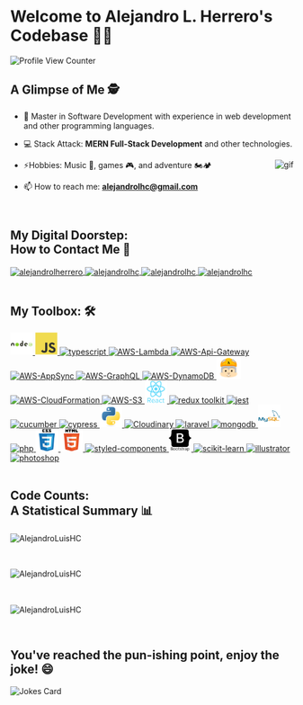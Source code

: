 # Welcome to Alejandro L. Herrero's Codebase 👨‍💻

![Profile View Counter](https://komarev.com/ghpvc/?username=AlejandroLuisHC&label=Profile%20views&color=0e75b6&style=flat)

## A Glimpse of Me 🕵️
- 🌱 Master in Software Development with experience in web development and other programming languages. 

- 💻 Stack Attack: <b>MERN Full-Stack Development</b> and other technologies.

<img
  src="https://github.com/AlejandroLuisHC/AlejandroLuisHC/blob/master/assets/productive-inf.gif" 
  alt="gif" align="right" height="280px" 
/>  

- ⚡Hobbies: Music 🎵, games 🎮, and adventure 🏍️🏕️

- 📫 How to reach me: **alejandrolhc@gmail.com**

<br>

## My Digital Doorstep: <br> How to Contact Me 💬

<a href="https://www.linkedin.com/in/alejandrolherrero" target="blank"><img align="center"
      src="https://raw.githubusercontent.com/rahuldkjain/github-profile-readme-generator/master/src/images/icons/Social/linked-in-alt.svg"
      alt="alejandrolherrero" height="30" width="auto" />
  </a>
<a href="https://www.hackerrank.com/alejandrolhc" target="blank"><img align="center"
      src="https://raw.githubusercontent.com/rahuldkjain/github-profile-readme-generator/master/src/images/icons/Social/hackerrank.svg"
      alt="alejandrolhc" height="30" width="auto" />
  </a>
<a href="https://www.kaggle.com/alejandroluis"><img align="center"
      src="https://cdn4.iconfinder.com/data/icons/logos-and-brands/512/189_Kaggle_logo_logos-512.png"
      alt="alejandrolhc" height="30" width="auto" />
  </a>
<a href="https://www.getmanfred.com/es/perfil/alherrero"><img align="center"
      src="https://pbs.twimg.com/profile_images/946845160004112384/ap8_xjIa_400x400.jpg"
      alt="alejandrolhc" height="30" width="auto" />
  </a>
<br>
<br>

## My Toolbox: 🛠️

  <a href="https://nodejs.org" target="_blank" rel="noreferrer"> 
    <img
      src="https://raw.githubusercontent.com/devicons/devicon/master/icons/nodejs/nodejs-original-wordmark.svg"
      alt="nodejs" width="auto" height="40" 
    /> 
  </a>
  <a href="https://www.javascript.com/" target="_blank" rel="noreferrer"> 
    <img
      src="https://raw.githubusercontent.com/devicons/devicon/master/icons/javascript/javascript-original.svg"
      alt="javascript" width="auto" height="40" 
    /> 
  </a> 
  <a href="https://www.typescriptlang.org/" target="_blank" rel="noreferrer"> 
    <img
      src="https://upload.wikimedia.org/wikipedia/commons/4/4c/Typescript_logo_2020.svg"
      alt="typescript" width="auto" height="40" 
    />
  </a>
  <a href="https://aws.amazon.com/es/lambda/" target="_blank" rel="noreferrer"> 
    <img
      src="https://upload.wikimedia.org/wikipedia/commons/thumb/5/5c/Amazon_Lambda_architecture_logo.svg/1200px-Amazon_Lambda_architecture_logo.svg.png" 
      alt="AWS-Lambda" width="auto" height="40" 
    /> 
  </a>
  <a href="https://aws.amazon.com/es/api-gateway/" target="_blank" rel="noreferrer"> 
    <img
      src="https://kagarlickij.com/wp-content/uploads/2019/03/aws-api-gateway-icon.png" 
      alt="AWS-Api-Gateway" width="auto" height="40" 
    /> 
  </a>
  <a href="https://aws.amazon.com/es/appsync/" target="_blank" rel="noreferrer"> 
    <img
      src="https://static.us-east-1.prod.workshops.aws/public/61421e32-ba0f-4814-8e7c-57b211435f48/static/appsync-logo-600.png" 
      alt="AWS-AppSync" width="auto" height="40" 
    /> 
  </a>
  <a href="https://aws.amazon.com/es/graphql/" target="_blank" rel="noreferrer"> 
    <img
      src="https://d1.awsstatic.com/AWS%20Amplify/Mobile%20site/GraphQL%20Logo.3cd58ca96ec7fd4fc1135c4ca79a9b4c3855f1a9.png" 
      alt="AWS-GraphQL" width="auto" height="40" 
    /> 
  </a>
  <a href="https://aws.amazon.com/es/dynamodb/" target="_blank" rel="noreferrer"> 
    <img
      src="https://static-00.iconduck.com/assets.00/aws-dynamodb-icon-454x512-53ebjxww.png" 
      alt="AWS-DynamoDB" width="auto" height="40" 
    /> 
  </a>
  <a href="https://aws.amazon.com/es/sam/" target="_blank" rel="noreferrer"> 
    <img
      src="https://raw.githubusercontent.com/Thiagosnts/step-sam/master/icon-2.svg" 
      alt="AWS-SAM" width="auto" height="40"
    /> 
  </a>
  <a href="https://aws.amazon.com/es/cloudformation/" target="_blank" rel="noreferrer"> 
    <img 
      src="https://static-00.iconduck.com/assets.00/aws-cloudformation-icon-420x512-ihv314dk.png" 
      alt="AWS-CloudFormation" width="auto" height="40" 
    /> 
  </a>
  <a href="https://aws.amazon.com/es/s3/" target="_blank" rel="noreferrer"> 
    <img
      src="https://user-images.githubusercontent.com/2277182/75613896-f24f5800-5b32-11ea-966e-4ed4b41f873a.png" 
      alt="AWS-S3" width="auto" height="40" 
    /> 
  </a>
  <a href="https://reactjs.org/" target="_blank" rel="noreferrer"> 
    <img
      src="https://raw.githubusercontent.com/devicons/devicon/master/icons/react/react-original-wordmark.svg"
      alt="react" width="auto" height="40" 
    /> 
  </a>
  <a href="https://redux-toolkit.js.org/" target="_blank" rel="noreferrer"> 
    <img
      src="https://d33wubrfki0l68.cloudfront.net/0834d0215db51e91525a25acf97433051f280f2f/c30f5/img/redux.svg" 
      alt="redux toolkit" width="auto" height="40" 
    /> 
  </a> 
  <a href="https://jestjs.io/" target="_blank" rel="noreferrer"> 
    <img
      src="https://cdn.freebiesupply.com/logos/large/2x/jest-logo-png-transparent.png" 
      alt="jest" width="auto" height="40" 
    /> 
  </a>
   <a href="https://cucumber.io/" target="_blank" rel="noreferrer"> 
     <img
      src="https://i.pinimg.com/originals/87/e8/49/87e8491cdd5ee5dacf3059f0c0832ce7.png" 
      alt="cucumber" width="auto" height="40" 
     /> 
  </a>
  <a href="https://www.cypress.io/" target="_blank" rel="noreferrer"> 
    <img
      src="https://i0.wp.com/blog.knoldus.com/wp-content/uploads/2022/03/cypress.png?fit=364%2C364&ssl=1" 
      alt="cypress" width="auto" height="40" 
    /> 
  </a>
  <a href="https://www.python.org" target="_blank" rel="noreferrer"> 
    <img
      src="https://raw.githubusercontent.com/devicons/devicon/master/icons/python/python-original.svg" 
      alt="python" width="auto" height="40" 
    /> 
  </a>
  <a href="https://cloudinary.com/" target="_blank" rel="noreferrer"> 
    <img
      src="https://res.cloudinary.com/demo/image/upload/e_shadow/cloudinary_icon.png" 
      alt="Cloudinary" width="auto" height="40" 
    /> 
  </a>
  <a href="https://laravel.com/" target="_blank" rel="noreferrer"> 
    <img
      src="https://upload.wikimedia.org/wikipedia/commons/thumb/9/9a/Laravel.svg/1200px-Laravel.svg.png" 
      alt="laravel" width="auto" height="40" 
    /> 
  </a>
  <a href="https://www.mongodb.com/" target="_blank" rel="noreferrer"> 
    <img
      src="https://img.icons8.com/color/452/mongodb.png"
      alt="mongodb" width="auto" height="40" 
    /> 
  </a>
  <a href="https://www.mysql.com/" target="_blank" rel="noreferrer"> 
    <img
      src="https://raw.githubusercontent.com/devicons/devicon/master/icons/mysql/mysql-original-wordmark.svg"
      alt="mysql" width="auto" height="40" 
    /> 
  </a>
  <a href="https://www.php.net/" target="_blank" rel="noreferrer"> 
    <img
      src="https://www.freepnglogos.com/uploads/php-logo-png/php-logo-php-elephant-logo-vectors-download-5.png" 
      alt="php" width="auto" height="40" 
    /> 
  </a>
  <a href="https://www.w3schools.com/css/" target="_blank" rel="noreferrer"> 
    <img
      src="https://raw.githubusercontent.com/devicons/devicon/master/icons/css3/css3-original-wordmark.svg" 
      alt="css3" width="auto" height="40" 
    /> 
  </a> 
  <a href="https://www.w3.org/html/" target="_blank" rel="noreferrer"> 
    <img
      src="https://raw.githubusercontent.com/devicons/devicon/master/icons/html5/html5-original-wordmark.svg"
      alt="html5" width="auto" height="40" 
    /> 
  </a>
  <a href="https://styled-components.com" target="_blank" rel="noreferrer">
    <img 
      src="https://avatars.githubusercontent.com/u/20658825?s=200&v=4"
      alt="styled-components" width="auto" height="40" 
    /> 
  </a>
  <a href="https://getbootstrap.com" target="_blank" rel="noreferrer">
    <img 
      src="https://raw.githubusercontent.com/devicons/devicon/master/icons/bootstrap/bootstrap-plain-wordmark.svg"
      alt="bootstrap" width="auto" height="40" 
    /> 
  </a> 
  <a href="https://scikit-learn.org/stable/" target="_blank" rel="noreferrer"> 
    <img
      src="https://upload.wikimedia.org/wikipedia/commons/thumb/0/05/Scikit_learn_logo_small.svg/1200px-Scikit_learn_logo_small.svg.png" 
      alt="scikit-learn" width="auto" height="40" 
    /> 
  </a> 
  <a href="https://www.adobe.com/in/products/illustrator.html" target="_blank" rel="noreferrer"> 
    <img
      src="https://www.vectorlogo.zone/logos/adobe_illustrator/adobe_illustrator-icon.svg" 
      alt="illustrator" width="auto" height="40" 
    /> 
  </a> 
  <a href="https://www.adobe.com/in/products/photoshop.html" target="_blank" rel="noreferrer"> 
    <img
      src="https://seeklogo.com/images/A/adobe-photoshop-cc-logo-CBD0AAA3A7-seeklogo.com.png" 
      alt="photoshop" width="auto" height="40" 
    /> 
  </a>
<br>
<br>
    
## Code Counts: <br> A Statistical Summary 📊
    
<p><img align="center"
    src="https://github-readme-stats.vercel.app/api/top-langs?username=AlejandroLuisHC&show_icons=true&locale=en&bg_color=0d1117&text_color=ffffff&layout=compact"
    alt="AlejandroLuisHC" 
    bg_color=#808080/></p>

<br>

<p><img align="center" src="https://github-readme-stats.vercel.app/api?username=AlejandroLuisHC&show_icons=true&locale=en&bg_color=0d1117&text_color=ffffff&repo=convoychat"
    alt="AlejandroLuisHC" /></p>

<br>

<p><img align="center" src="https://github-readme-streak-stats.herokuapp.com/?user=AlejandroLuisHC&theme=dark&background=0d1117&date_format=M%20j%5B%2C%20Y%5D" alt="AlejandroLuisHC" /></p>

<br>

## You've reached the pun-ishing point, enjoy the joke! 😄
![Jokes Card](https://readme-jokes.vercel.app/api)
